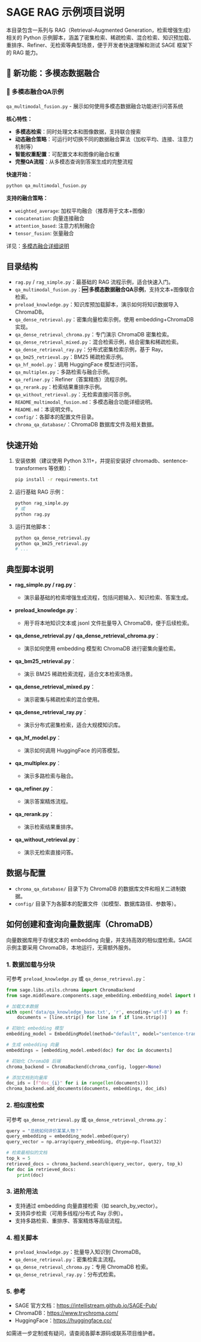 
# SAGE RAG 示例项目说明

本目录包含一系列与 RAG（Retrieval-Augmented Generation，检索增强生成）相关的 Python 示例脚本，涵盖了密集检索、稀疏检索、混合检索、知识预加载、重排序、Refiner、无检索等典型场景，便于开发者快速理解和测试 SAGE 框架下的 RAG 能力。

## 🌟 新功能：多模态数据融合

### 🎯 多模态融合QA示例
`qa_multimodal_fusion.py` - 展示如何使用多模态数据融合功能进行问答系统

**核心特性：**
- **多模态检索**：同时处理文本和图像数据，支持联合搜索
- **动态融合策略**：可运行时切换不同的数据融合算法（加权平均、连接、注意力机制等）
- **智能权重配置**：可配置文本和图像的融合权重
- **完整QA流程**：从多模态查询到答案生成的完整流程

**快速开始：**
```bash
python qa_multimodal_fusion.py
```

**支持的融合策略：**
- `weighted_average`: 加权平均融合（推荐用于文本+图像）
- `concatenation`: 向量连接融合
- `attention_based`: 注意力机制融合
- `tensor_fusion`: 张量融合

详见：[多模态融合详细说明](README_multimodal_fusion.md)

## 目录结构

- `rag.py` / `rag_simple.py`：最基础的 RAG 流程示例，适合快速入门。
- `qa_multimodal_fusion.py`：**🆕 多模态数据融合QA示例**，支持文本+图像联合检索。
- `preload_knowledge.py`：知识库预加载脚本，演示如何将知识数据导入 ChromaDB。
- `qa_dense_retrieval.py`：密集向量检索示例，使用 embedding+ChromaDB 实现。
- `qa_dense_retrieval_chroma.py`：专门演示 ChromaDB 密集检索。
- `qa_dense_retrieval_mixed.py`：混合检索示例，结合密集和稀疏检索。
- `qa_dense_retrieval_ray.py`：分布式密集检索示例，基于 Ray。
- `qa_bm25_retrieval.py`：BM25 稀疏检索示例。
- `qa_hf_model.py`：调用 HuggingFace 模型进行问答。
- `qa_multiplex.py`：多路检索与融合示例。
- `qa_refiner.py`：Refiner（答案精炼）流程示例。
- `qa_rerank.py`：检索结果重排序示例。
- `qa_without_retrieval.py`：无检索直接问答示例。
- `README_multimodal_fusion.md`：多模态融合功能详细说明。
- `README.md`：本说明文件。
- `config/`：各脚本的配置文件目录。
- `chroma_qa_database/`：ChromaDB 数据库文件及相关数据。

## 快速开始

1. 安装依赖（建议使用 Python 3.11+，并提前安装好 chromadb、sentence-transformers 等依赖）：
	 ```bash
	 pip install -r requirements.txt
	 ```

2. 运行基础 RAG 示例：
	 ```bash
	 python rag_simple.py
	 # 或
	 python rag.py
	 ```

3. 运行其他脚本：
	 ```bash
	 python qa_dense_retrieval.py
	 python qa_bm25_retrieval.py
	 # ...
	 ```

## 典型脚本说明

- **rag_simple.py / rag.py**：
	- 演示最基础的检索增强生成流程，包括问题输入、知识检索、答案生成。

- **preload_knowledge.py**：
	- 用于将本地知识文本或 jsonl 文件批量导入 ChromaDB，便于后续检索。

- **qa_dense_retrieval.py / qa_dense_retrieval_chroma.py**：
	- 演示如何使用 embedding 模型和 ChromaDB 进行密集向量检索。

- **qa_bm25_retrieval.py**：
	- 演示 BM25 稀疏检索流程，适合文本检索场景。

- **qa_dense_retrieval_mixed.py**：
	- 演示密集与稀疏检索的混合使用。

- **qa_dense_retrieval_ray.py**：
	- 演示分布式密集检索，适合大规模知识库。

- **qa_hf_model.py**：
	- 演示如何调用 HuggingFace 的问答模型。

- **qa_multiplex.py**：
	- 演示多路检索与融合。

- **qa_refiner.py**：
	- 演示答案精炼流程。

- **qa_rerank.py**：
	- 演示检索结果重排序。

- **qa_without_retrieval.py**：
	- 演示无检索直接问答。

## 数据与配置

- `chroma_qa_database/` 目录下为 ChromaDB 的数据库文件和相关二进制数据。
- `config/` 目录下为各脚本的配置文件（如模型、数据库路径、参数等）。


## 如何创建和查询向量数据库（ChromaDB）

向量数据库用于存储文本的 embedding 向量，并支持高效的相似度检索。SAGE 示例主要采用 ChromaDB，本地运行，无需额外服务。

### 1. 数据加载与分块

可参考 `preload_knowledge.py` 或 `qa_dense_retrieval.py`：

```python
from sage.libs.utils.chroma import ChromaBackend
from sage.middleware.components.sage_embedding.embedding_model import EmbeddingModel

# 加载文本数据
with open('data/qa_knowledge_base.txt', 'r', encoding='utf-8') as f:
	documents = [line.strip() for line in f if line.strip()]

# 初始化 embedding 模型
embedding_model = EmbeddingModel(method="default", model="sentence-transformers/all-MiniLM-L6-v2")

# 生成 embedding 向量
embeddings = [embedding_model.embed(doc) for doc in documents]

# 初始化 ChromaDB 后端
chroma_backend = ChromaBackend(chroma_config, logger=None)

# 添加文档到向量库
doc_ids = [f"doc_{i}" for i in range(len(documents))]
chroma_backend.add_documents(documents, embeddings, doc_ids)
```

### 2. 相似度检索

可参考 `qa_dense_retrieval.py` 或 `qa_dense_retrieval_chroma.py`：

```python
query = "总统如何评价某某人物？"
query_embedding = embedding_model.embed(query)
query_vector = np.array(query_embedding, dtype=np.float32)

# 检索最相似的文档
top_k = 5
retrieved_docs = chroma_backend.search(query_vector, query, top_k)
for doc in retrieved_docs:
	print(doc)
```

### 3. 进阶用法

- 支持通过 embedding 向量直接检索（如 search_by_vector）。
- 支持异步检索（可用多线程/分布式 Ray 示例）。
- 支持多路检索、重排序、答案精炼等高级流程。

### 4. 相关脚本

- `preload_knowledge.py`：批量导入知识到 ChromaDB。
- `qa_dense_retrieval.py`：密集检索主流程。
- `qa_dense_retrieval_chroma.py`：专用 ChromaDB 检索。
- `qa_dense_retrieval_ray.py`：分布式检索。

### 5. 参考

- SAGE 官方文档：https://intellistream.github.io/SAGE-Pub/
- ChromaDB：https://www.trychroma.com/
- HuggingFace：https://huggingface.co/

如需进一步定制或有疑问，请查阅各脚本源码或联系项目维护者。

